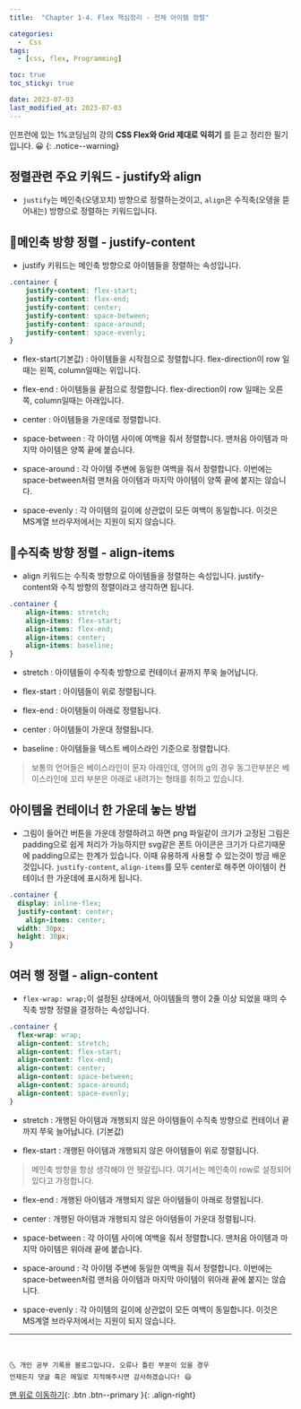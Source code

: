```yaml
---
title:  "Chapter 1-4. Flex 핵심정리 - 전체 아이템 정렬" 

categories:
  -  Css
tags:
  - [css, flex, Programming]

toc: true
toc_sticky: true

date: 2023-07-03
last_modified_at: 2023-07-03
---
```


인프런에 있는 1%코딩님의 강의 **CSS Flex와 Grid 제대로 익히기** 를 듣고 정리한 필기입니다. 😀
{: .notice--warning}

## 정렬관련 주요 키워드 - justify와 align
- `justify`는 메인축(오뎅꼬치) 방향으로 정렬하는것이고, `align`은 수직축(오뎅을 뜯어내는) 방향으로 정렬하는 키워드입니다.


## 👱메인축 방향 정렬 - justify-content
- justify 키워드는 메인축 방향으로 아이템들을 정렬하는 속성입니다.

```css
.container {
	justify-content: flex-start;
	justify-content: flex-end;
	justify-content: center;
	justify-content: space-between;
	justify-content: space-around;
	justify-content: space-evenly;
}
```

  - flex-start(기본값) : 아이템들을 시작점으로 정렬합니다. flex-direction이 row 일때는 왼쪽, column일때는 위입니다.

  - flex-end : 아이템들을 끝점으로 정렬합니다. flex-direction이 row 일때는 오른쪽, column일때는 아래입니다.

  - center : 아이템들을 가운데로 정렬합니다.

  - space-between : 각 아이템 사이에 여백을 줘서 정렬합니다. 맨처음 아이템과 마지막 아이템은 양쪽 끝에 붙습니다.
 
  - space-around : 각 아이템 주변에 동일한 여백을 줘서 정렬합니다. 이번에는 space-between처럼 맨처음 아이템과 마지막 아이템이 양쪽 끝에 붙지는 않습니다.
 
  - space-evenly : 각 아이템의 길이에 상관없이 모든 여백이 동일합니다. 이것은 MS계열 브라우저에서는 지원이 되지 않습니다.



## 👱수직축 방향 정렬 - align-items
- align 키워드는 수직축 방향으로 아이템들을 정렬하는 속성입니다. justify-content와 수직 방향의 정렬이라고 생각하면 됩니다.

```css
.container {
	align-items: stretch;
	align-items: flex-start;
	align-items: flex-end;
	align-items: center;
	align-items: baseline;
}
```

  - stretch : 아이템들이 수직축 방향으로 컨테이너 끝까지 쭈욱 늘어납니다.

  - flex-start : 아이템들이 위로 정렬됩니다.

  - flex-end : 아이템들이 아래로 정렬됩니다.

  - center : 아이템들이 가운대 정렬됩니다.

  - baseline : 아이템들을 텍스트 베이스라인 기준으로 정렬합니다.
  > 보통의 언어들은 베이스라인이 문자 아래인데, 영어의 g의 경우 동그란부분은 베이스라인에 꼬리 부분은 아래로 내려가는 형태를 취하고 있습니다. 

## 아이템을 컨테이너 한 가운데 놓는 방법
- 그림이 들어간 버튼을 가운데 정렬하려고 하면 png 파일같이 크기가 고정된 그림은 padding으로 쉽게 처리가 가능하지만 svg같은 폰트 아이콘은 크기가 다르기때문에 padding으로는 한계가 있습니다. 이때 유용하게 사용할 수 있는것이 방금 배운 것입니다. `justify-content`, `align-items`를 모두 center로 해주면 아이템이 컨테이너 한 가운데에 표시하게 됩니다.

```css
.container {
  display: inline-flex;
  justify-content: center;
	align-items: center;
  width: 30px;
  height: 30px;
}
```

## 여러 행 정렬 - align-content
- `flex-wrap: wrap;`이 설정된 상태에서, 아이템들의 행이 2줄 이상 되었을 때의 수직축 방향 정렬을 결정하는 속성입니다.

```css
.container {
  flex-wrap: wrap;
  align-content: stretch;
  align-content: flex-start;
  align-content: flex-end;
  align-content: center;
  align-content: space-between;
  align-content: space-around;
  align-content: space-evenly;
}
```
  - stretch : 개행된 아이템과 개행되지 않은 아이템들이 수직축 방향으로 컨테이너 끝까지 쭈욱 늘어납니다. (기본값)

  - flex-start : 개행된 아이템과 개행되지 않은 아이템들이 위로 정렬됩니다.
  > 메인축 방향을 항상 생각해야 안 헷갈립니다. 여기서는 메인축이 row로 설정되어 있다고 가정합니다.

  - flex-end : 개행된 아이템과 개행되지 않은 아이템들이 아래로 정렬됩니다.

  - center : 개행된 아이템과 개행되지 않은 아이템들이 가운대 정렬됩니다.

  - space-between : 각 아이템 사이에 여백을 줘서 정렬합니다. 맨처음 아이템과 마지막 아이템은 위아래 끝에 붙습니다.

  - space-around : 각 아이템 주변에 동일한 여백을 줘서 정렬합니다. 이번에는 space-between처럼 맨처음 아이템과 마지막 아이템이 위아래 끝에 붙지는 않습니다.

  - space-evenly : 각 아이템의 길이에 상관없이 모든 여백이 동일합니다. 이것은 MS계열 브라우저에서는 지원이 되지 않습니다.

***
<br>

    🌜 개인 공부 기록용 블로그입니다. 오류나 틀린 부분이 있을 경우 
    언제든지 댓글 혹은 메일로 지적해주시면 감사하겠습니다! 😄

[맨 위로 이동하기](#){: .btn .btn--primary }{: .align-right}
